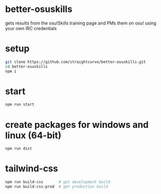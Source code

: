 # better-osuskills
gets results from the osu!Skills training page and PMs them on osu! using your own IRC credentials

# setup
```bash
git clone https://github.com/straightcurve/better-osuskills.git
cd better-osuskills
npm i
```

# start
```bash
npm run start
```

# create packages for windows and linux (64-bit)
```bash
npm run dist
```

# tailwind-css
```bash
npm run build-css       # get development build
npm run build-css-prod  # get production build
```
